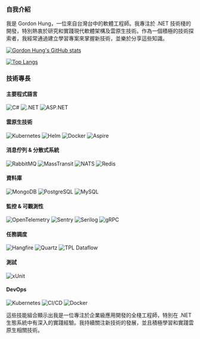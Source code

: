 ### 自我介紹
我是 Gordon Hung，一位來自台灣台中的軟體工程師。我專注於 .NET 技術棧的開發，特別熱衷於研究和實踐現代軟體架構及雲原生技術。作為一個積極的技術探索者，我經常通過建立學習專案來掌握新技術，並樂於分享這些知識。

[![Gordon Hung's GitHub stats](https://github-readme-stats.vercel.app/api?username=gordon-hung&show_icons=true&theme=tokyonight)](https://github.com/gordon-hung/github-readme-stats)

[![Top Langs](https://github-readme-stats.vercel.app/api/top-langs/?username=gordon-hung&show_icons=true&theme=tokyonight)](https://github.com/gordon-hung/github-readme-stats)

### 技術專長

#### 主要程式語言
![C#](https://img.shields.io/badge/C%23-239120?style=for-the-badge&logo=c-sharp&logoColor=white)
![.NET](https://img.shields.io/badge/.NET-512BD4?style=for-the-badge&logo=dotnet&logoColor=white)
![ASP.NET](https://img.shields.io/badge/ASP.NET-512BD4?style=for-the-badge&logo=dotnet&logoColor=white)

#### 雲原生技術
![Kubernetes](https://img.shields.io/badge/kubernetes-326CE5?style=for-the-badge&logo=kubernetes&logoColor=white)
![Helm](https://img.shields.io/badge/helm-0F1689?style=for-the-badge&logo=helm&logoColor=white)
![Docker](https://img.shields.io/badge/docker-2496ED?style=for-the-badge&logo=docker&logoColor=white)
![Aspire](https://img.shields.io/badge/ASP.NET_Aspire-512BD4?style=for-the-badge&logo=dotnet&logoColor=white)

#### 消息佇列 & 分散式系統
![RabbitMQ](https://img.shields.io/badge/rabbitmq-FF6600?style=for-the-badge&logo=rabbitmq&logoColor=white)
![MassTransit](https://img.shields.io/badge/MassTransit-FF6C37?style=for-the-badge)
![NATS](https://img.shields.io/badge/NATS-27AAE1?style=for-the-badge&logo=nats&logoColor=white)
![Redis](https://img.shields.io/badge/redis-DC382D?style=for-the-badge&logo=redis&logoColor=white)

#### 資料庫
![MongoDB](https://img.shields.io/badge/MongoDB-47A248?style=for-the-badge&logo=mongodb&logoColor=white)
![PostgreSQL](https://img.shields.io/badge/PostgreSQL-4169E1?style=for-the-badge&logo=postgresql&logoColor=white)
![MySQL](https://img.shields.io/badge/MySQL-4479A1?style=for-the-badge&logo=mysql&logoColor=white)

#### 監控 & 可觀測性
![OpenTelemetry](https://img.shields.io/badge/OpenTelemetry-425CC7?style=for-the-badge&logo=opentelemetry&logoColor=white)
![Sentry](https://img.shields.io/badge/Sentry-362D59?style=for-the-badge&logo=sentry&logoColor=white)
![Serilog](https://img.shields.io/badge/Serilog-FF4081?style=for-the-badge)
![gRPC](https://img.shields.io/badge/gRPC-244C5A?style=for-the-badge)

#### 任務調度
![Hangfire](https://img.shields.io/badge/Hangfire-FF3366?style=for-the-badge)
![Quartz](https://img.shields.io/badge/Quartz-46C4D7?style=for-the-badge)
![TPL Dataflow](https://img.shields.io/badge/TPL_Dataflow-512BD4?style=for-the-badge)

#### 測試
![xUnit](https://img.shields.io/badge/xUnit-000000?style=for-the-badge)

#### DevOps
![Kubernetes](https://img.shields.io/badge/Kubernetes-326CE5?style=for-the-badge&logo=kubernetes&logoColor=white)
![CI/CD](https://img.shields.io/badge/CI%2FCD-4A90E2?style=for-the-badge)
![Docker](https://img.shields.io/badge/Docker-2496ED?style=for-the-badge&logo=docker&logoColor=white)

這些技能組合顯示出我是一位專注於企業級應用開發的全棧工程師，特別在 .NET 生態系統中有深入的實踐經驗。我持續關注新技術的發展，並且積極學習和實踐雲原生相關技術。
